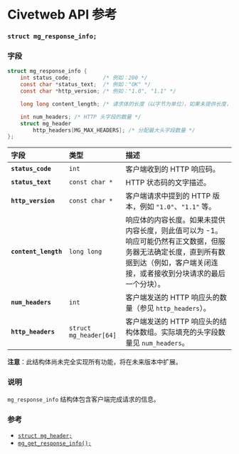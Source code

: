 # Civetweb API 参考

### `struct mg_response_info;`

### 字段

```c
struct mg_response_info {
    int status_code;          /* 例如：200 */
    const char *status_text;  /* 例如："OK" */
    const char *http_version; /* 例如："1.0", "1.1" */

    long long content_length; /* 请求体的长度（以字节为单位），如果未提供长度，则可以为 -1。 */

    int num_headers; /* HTTP 头字段的数量 */
    struct mg_header
        http_headers[MG_MAX_HEADERS]; /* 分配最大头字段数量 */
};
```

| 字段 | 类型 | 描述 |
| :--- | :--- | :--- |
| **`status_code`** | `int` | 客户端收到的 HTTP 响应码。 |
| **`status_text`** | `const char *` | HTTP 状态码的文字描述。 |
| **`http_version`** | `const char *` | 客户端请求中提到的 HTTP 版本，例如 `"1.0"`、`"1.1"` 等。 |
| **`content_length`** | `long long` | 响应体的内容长度。如果未提供内容长度，则此值可以为 -1。响应可能仍然有正文数据，但服务器无法确定长度，直到所有数据到达（例如，客户端关闭连接，或者接收到分块请求的最后一个分块）。 |
| **`num_headers`** | `int` | 客户端发送的 HTTP 响应头的数量（参见 `http_headers`）。 |
| **`http_headers`** | `struct mg_header[64]` | 客户端发送的 HTTP 响应头的结构体数组。实际填充的头字段数量见 `num_headers`。 |

**注意**：此结构体尚未完全实现所有功能，将在未来版本中扩展。

### 说明

`mg_response_info` 结构体包含客户端完成请求的信息。

### 参考

* [`struct mg_header;`](mg_header.md)
* [`mg_get_response_info();`](mg_get_response_info.md)